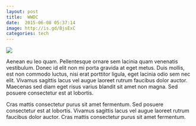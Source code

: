 ```yaml
---
layout: post
title:  WWDC
date:  2015-06-08 05:37:14
image: http://is.gd/BjsExC
categories: tech
---
```


![](http://is.gd/BjsExC)

Aenean eu leo quam. Pellentesque ornare sem lacinia quam venenatis vestibulum. Donec id elit non mi porta gravida at eget metus. Duis mollis, est non commodo luctus, nisi erat porttitor ligula, eget lacinia odio sem nec elit. Vivamus sagittis lacus vel augue laoreet rutrum faucibus dolor auctor. Maecenas sed diam eget risus varius blandit sit amet non magna. Sed posuere consectetur est at lobortis.

Cras mattis consectetur purus sit amet fermentum. Sed posuere consectetur est at lobortis. Vivamus sagittis lacus vel augue laoreet rutrum faucibus dolor auctor. Cras mattis consectetur purus sit amet fermentum.
